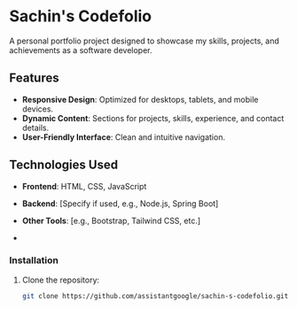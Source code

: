 # Sachin's Codefolio

A personal portfolio project designed to showcase my skills, projects, and achievements as a software developer.

## Features
- **Responsive Design**: Optimized for desktops, tablets, and mobile devices.
- **Dynamic Content**: Sections for projects, skills, experience, and contact details.
- **User-Friendly Interface**: Clean and intuitive navigation.

## Technologies Used
- **Frontend**: HTML, CSS, JavaScript
- **Backend**: [Specify if used, e.g., Node.js, Spring Boot]
- **Other Tools**: [e.g., Bootstrap, Tailwind CSS, etc.]

- 
### Installation
1. Clone the repository:
   ```bash
   git clone https://github.com/assistantgoogle/sachin-s-codefolio.git
